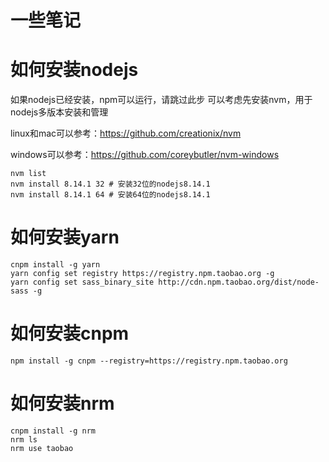 # 一些笔记


# 如何安装nodejs
如果nodejs已经安装，npm可以运行，请跳过此步
可以考虑先安装nvm，用于nodejs多版本安装和管理

linux和mac可以参考：https://github.com/creationix/nvm

windows可以参考：https://github.com/coreybutler/nvm-windows
```
nvm list
nvm install 8.14.1 32 # 安装32位的nodejs8.14.1
nvm install 8.14.1 64 # 安装64位的nodejs8.14.1
```

# 如何安装yarn
```
cnpm install -g yarn
yarn config set registry https://registry.npm.taobao.org -g
yarn config set sass_binary_site http://cdn.npm.taobao.org/dist/node-sass -g
```

# 如何安装cnpm
```
npm install -g cnpm --registry=https://registry.npm.taobao.org
```

# 如何安装nrm
```
cnpm install -g nrm
nrm ls
nrm use taobao
```
